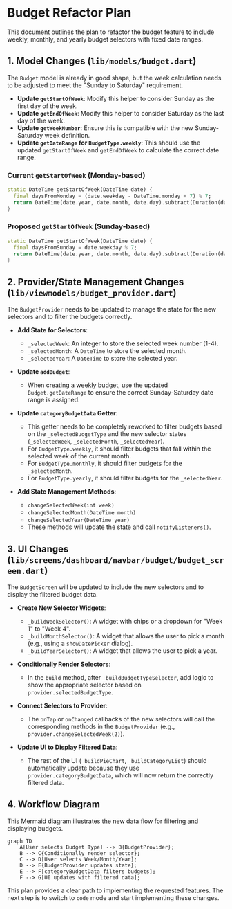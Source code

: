 # Budget Refactor Plan

This document outlines the plan to refactor the budget feature to include weekly, monthly, and yearly budget selectors with fixed date ranges.

## 1. Model Changes (`lib/models/budget.dart`)

The `Budget` model is already in good shape, but the week calculation needs to be adjusted to meet the "Sunday to Saturday" requirement.

- **Update `getStartOfWeek`**: Modify this helper to consider Sunday as the first day of the week.
- **Update `getEndOfWeek`**: Modify this helper to consider Saturday as the last day of the week.
- **Update `getWeekNumber`**: Ensure this is compatible with the new Sunday-Saturday week definition.
- **Update `getDateRange` for `BudgetType.weekly`**: This should use the updated `getStartOfWeek` and `getEndOfWeek` to calculate the correct date range.

### Current `getStartOfWeek` (Monday-based)
```dart
static DateTime getStartOfWeek(DateTime date) {
  final daysFromMonday = (date.weekday - DateTime.monday + 7) % 7;
  return DateTime(date.year, date.month, date.day).subtract(Duration(days: daysFromMonday));
}
```

### Proposed `getStartOfWeek` (Sunday-based)
```dart
static DateTime getStartOfWeek(DateTime date) {
  final daysFromSunday = date.weekday % 7;
  return DateTime(date.year, date.month, date.day).subtract(Duration(days: daysFromSunday));
}
```

## 2. Provider/State Management Changes (`lib/viewmodels/budget_provider.dart`)

The `BudgetProvider` needs to be updated to manage the state for the new selectors and to filter the budgets correctly.

- **Add State for Selectors**:
  - `_selectedWeek`: An integer to store the selected week number (1-4).
  - `_selectedMonth`: A `DateTime` to store the selected month.
  - `_selectedYear`: A `DateTime` to store the selected year.

- **Update `addBudget`**:
  - When creating a weekly budget, use the updated `Budget.getDateRange` to ensure the correct Sunday-Saturday date range is assigned.

- **Update `categoryBudgetData` Getter**:
  - This getter needs to be completely reworked to filter budgets based on the `_selectedBudgetType` and the new selector states (`_selectedWeek`, `_selectedMonth`, `_selectedYear`).
  - For `BudgetType.weekly`, it should filter budgets that fall within the selected week of the current month.
  - For `BudgetType.monthly`, it should filter budgets for the `_selectedMonth`.
  - For `BudgetType.yearly`, it should filter budgets for the `_selectedYear`.

- **Add State Management Methods**:
  - `changeSelectedWeek(int week)`
  - `changeSelectedMonth(DateTime month)`
  - `changeSelectedYear(DateTime year)`
  - These methods will update the state and call `notifyListeners()`.

## 3. UI Changes (`lib/screens/dashboard/navbar/budget/budget_screen.dart`)

The `BudgetScreen` will be updated to include the new selectors and to display the filtered budget data.

- **Create New Selector Widgets**:
  - `_buildWeekSelector()`: A widget with chips or a dropdown for "Week 1" to "Week 4".
  - `_buildMonthSelector()`: A widget that allows the user to pick a month (e.g., using a `showDatePicker` dialog).
  - `_buildYearSelector()`: A widget that allows the user to pick a year.

- **Conditionally Render Selectors**:
  - In the `build` method, after `_buildBudgetTypeSelector`, add logic to show the appropriate selector based on `provider.selectedBudgetType`.

- **Connect Selectors to Provider**:
  - The `onTap` or `onChanged` callbacks of the new selectors will call the corresponding methods in the `BudgetProvider` (e.g., `provider.changeSelectedWeek(2)`).

- **Update UI to Display Filtered Data**:
  - The rest of the UI (`_buildPieChart`, `_buildCategoryList`) should automatically update because they use `provider.categoryBudgetData`, which will now return the correctly filtered data.

## 4. Workflow Diagram

This Mermaid diagram illustrates the new data flow for filtering and displaying budgets.

```mermaid
graph TD
    A[User selects Budget Type] --> B{BudgetProvider};
    B --> C{Conditionally render selector};
    C --> D[User selects Week/Month/Year];
    D --> E{BudgetProvider updates state};
    E --> F[categoryBudgetData filters budgets];
    F --> G[UI updates with filtered data];
```

This plan provides a clear path to implementing the requested features. The next step is to switch to `code` mode and start implementing these changes.